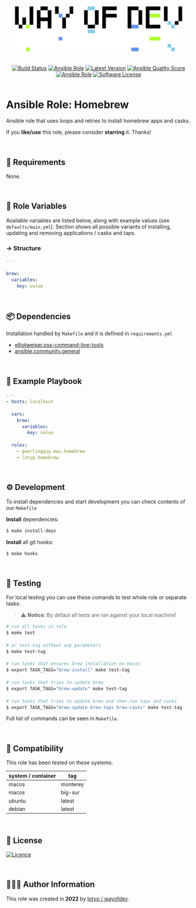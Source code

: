 <br>

<div align="center">
<img width="456" src="./assets/logo.gh-light-mode-only.png#gh-light-mode-only">
<img width="456" src="./assets/logo.gh-dark-mode-only.png#gh-dark-mode-only">
</div>



<br>

<br>

<div align="center">
<a href="https://actions-badge.atrox.dev/wayofdev/ansible-role-homebrew/goto"><img alt="Build Status" src="https://img.shields.io/endpoint.svg?url=https%3A%2F%2Factions-badge.atrox.dev%2Fwayofdev%2Fansible-role-homebrew%2Fbadge&style=flat-square"/></a>
<a href="https://galaxy.ansible.com/lotyp/homebrew"><img alt="Ansible Role" src="https://img.shields.io/ansible/role/59250?style=flat-square"/></a>
<a href="https://github.com/wayofdev/ansible-role-homebrew/tags"><img src="https://img.shields.io/github/v/tag/wayofdev/ansible-role-homebrew?sort=semver&style=flat-square" alt="Latest Version"></a>
<a href="https://galaxy.ansible.com/lotyp/homebrew">
<img alt="Ansible Quality Score" src="https://img.shields.io/ansible/quality/59250?style=flat-square"/></a>
<a href="https://galaxy.ansible.com/lotyp/homebrew">
<img alt="Ansible Role" src="https://img.shields.io/ansible/role/d/59250?style=flat-square"/></a>
<a href="LICENSE"><img src="https://img.shields.io/github/license/wayofdev/ansible-role-homebrew.svg?style=flat-square&color=blue" alt="Software License"/></a>
</div>





<br>

# Ansible Role: Homebrew

Ansible role that uses loops and retries to install homebrew apps and casks.

If you **like/use** this role, please consider **starring** it. Thanks!

<br>

## 📑 Requirements

None.

<br>

## 🔧 Role Variables

Available variables are listed below, along with example values (see `defaults/main.yml`). Section shows all possible variants of installing, updating and removing applications / casks and taps.

### → Structure

```yaml
---

brew:
  variables:
    key: value
```

<br>

## 📦 Dependencies

Installation handled by `Makefile` and it is defined in `requirements.yml`

  - [elliotweiser.osx-command-line-tools](https://galaxy.ansible.com/elliotweiser/osx-command-line-tools/)
  - [ansible.community.general](https://docs.ansible.com/ansible/latest/collections/community/general/index.html)

<br>

## 📗 Example Playbook

```yaml
---
- hosts: localhost

  vars:
    brew:
      variables:
        key: value

  roles:
    - geerlingguy.mac.homebrew
    - lotyp.homebrew
```

<br>

## ⚙️ Development

To install dependencies and start development you can check contents of our `Makefile`

**Install** dependencies:

```bash
$ make install-deps
```

**Install** all git hooks:

```bash
$ make hooks
```

<br>

## 🧪 Testing

For local testing you can use these comands to test whole role or separate tasks:

> :warning: **Notice**: By defaut all tests are ran against your local machine!

```bash
# run all tasks in role
$ make test

# or test-tag without any parameters
$ make test-tag

# run tasks that ensures brew installation on macos
$ export TASK_TAGS="brew-install" make test-tag

# run tasks that tries to update brew
$ export TASK_TAGS="brew-update" make test-tag

# run tasks that tries to update brew and then run taps and casks
$ export TASK_TAGS="brew-update brew-taps brew-casks" make test-tag
```

Full list of commands can be seen in `Makefile`.

<br>

## 🧩 Compatibility

This role has been tested on these systems:

| system / container | tag      |
| :----------------- | -------- |
| macos              | monterey |
| macos              | big-sur  |
| ubuntu             | latest   |
| debian             | latest   |

<br>

## 🤝 License

[![Licence](https://img.shields.io/github/license/wayofdev/ansible-role-homebrew?style=for-the-badge&color=blue)](./LICENSE)

<br>

## 🙆🏼‍♂️ Author Information

This role was created in **2022** by [lotyp / wayofdev](https://github.com/wayofdev).
